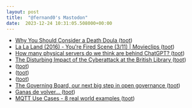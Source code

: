 ```yaml
---
layout: post
title:  "@fernand0's Mastodon"
date:  2023-12-24 10:31:05.508000+00:00
---
```

*  [Why You Should Consider a Death Doula ](https://lifehacker.com/what-does-a-death-doula-d) ([toot](https://mastodon.social/@fernand0/111634931087434456))
*  [La La Land (2016) - You're Fired Scene (3/11) \| Movieclips ](https://www.youtube.com/watch?v=vVqCU0iWlFM&feature=youtu.b) ([toot](https://mastodon.social/@fernand0/111634709253610248))
*  [How many physical servers do we think are behind ChatGPT? ](https://philip.greenspun.com/blog/2023/12/21/how-many-physical-servers-do-we-think-are-behind-chatgpt) ([toot](https://mastodon.social/@fernand0/111634588752232702))
*  [The Disturbing Impact of the Cyberattack at the British Library  ](https://www.newyorker.com/news/letter-from-the-uk/the-disturbing-impact-of-the-cyberattack-at-the-british-library) ([toot](https://mastodon.social/@fernand0/111633107667050633))
*  [ ](https://social.hispabot.freemyip.com/@hispa) ([toot](https://mastodon.social/@fernand0/111631386671241747))
*  [ ](https://social.hispabot.freemyip.com/@hispa) ([toot](https://mastodon.social/@fernand0/111631213804484188))
*  [ ](https://mastodon.social/@vrruiz) ([toot](https://mastodon.social/@fernand0/111631211489899565))
*  [The Governing Board, our next big step in open governance ](https://matrix.org/blog/2023/12/electing-our-first-governing-board) ([toot](https://mastodon.social/@fernand0/111631175409091701))
*  [Ganas de volver… ](https://avecesunafoto.wordpress.com/2023/12/23/ganas-de-volver) ([toot](https://mastodon.social/@fernand0/111631079477469684))
*  [MQTT Use Cases - 8 real world examples ](https://www.influxdata.com/blog/mqtt-use-cases) ([toot](https://mastodon.social/@fernand0/111630821669117789))
